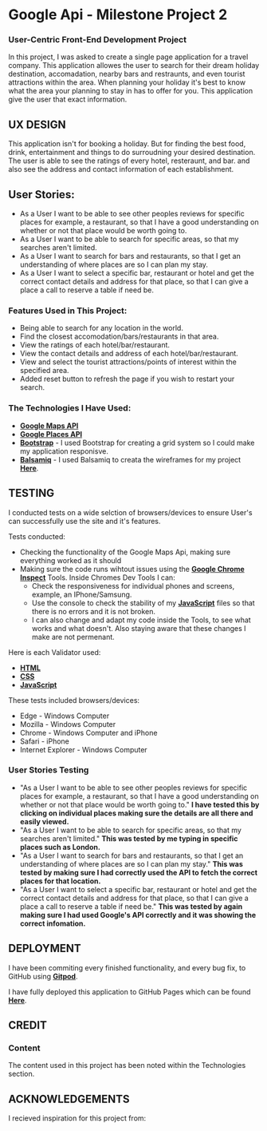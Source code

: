 # Google Api - Milestone Project 2

### User-Centric Front-End Development Project

In this project, I was asked to create a single page application for a travel company. This application allowes the user to search for their dream holiday destination, accomadation,
nearby bars and restraunts, and even tourist attractions within the area. When planning your holiday it's best to know what the area your planning to stay in has to offer for you. 
This application give the user that exact information.

## UX DESIGN

This application isn't for booking a holiday. But for finding the best food, drink, entertainment and things to do surroudning your desired destination. The user is able to see the ratings of every hotel,
resteraunt, and bar. and also see the address and contact information of each establishment.

## User Stories:

- As a User I want to be able to see other peoples reviews for specific places for example, a restaurant, so that I have a good understanding on whether or not that place would be worth going to.
- As a User I want to be able to search for specific areas, so that my searches aren't limited.
- As a User I want to search for bars and restaurants, so that I get an understanding of where places are so I can plan my stay.
- As a User I want to select a specific bar, restaurant or hotel and get the correct contact details and address for that place, so that I can give a place a call to reserve a table if need be.

### Features Used in This Project:

- Being able to search for any location in the world.
- Find the closest accomodation/bars/restaurants in that area.
- View the ratings of each hotel/bar/restaurant.
- View the contact details and address of each hotel/bar/restaurant.
- View and select the tourist attractions/points of interest within the specified area.
- Added reset button to refresh the page if you wish to restart your search.

### The Technologies I Have Used:

- **[Google Maps API](https://developers.google.com/maps/)**
- **[Google Places API](https://developers.google.com/places/web-service/intro)**
- **[Bootstrap](https://getbootstrap.com/)** - I used Bootstrap for creating a grid system so I could make my application responisve.
- **[Balsamiq](https://balsamiq.com/)** - I used Balsamiq to creata the wireframes for my project **[Here](https://github.com/Azza434/IFDMilestoneProject/tree/master/wireframe)**.

## TESTING

I conducted tests on a wide selction of browsers/devices to ensure User's can successfully use the site and it's features.

Tests conducted:

- Checking the functionality of the Google Maps Api, making sure everything worked as it should
- Making sure the code runs wihtout issues using the **[Google Chrome Inspect](https://developers.google.com/web/tools/chrome-devtools/shortcuts)** Tools.
Inside Chromes Dev Tools I can:
    - Check the responsiveness for individual phones and screens, example, an IPhone/Samsung.
    - Use the console to check the stability of my **[JavaScript](https://en.wikipedia.org/wiki/JavaScript)** files so that there is no errors and it is not broken.
    - I can also change and adapt my code inside the Tools, to see what works and what doesn't. Also staying aware that these changes I make are not permenant.

Here is each Validator used:

- **[HTML](https://html5.validator.nu/)**
- **[CSS](https://jigsaw.w3.org/css-validator/)**
- **[JavaScript](http://esprima.org/demo/validate.html)**


These tests included browsers/devices:

- Edge - Windows Computer
- Mozilla - Windows Computer
- Chrome - Windows Computer and iPhone
- Safari - iPhone
- Internet Explorer - Windows Computer

### User Stories Testing

- "As a User I want to be able to see other peoples reviews for specific places for example, a restaurant, so that I have a good understanding on whether or not that place would be worth going to." 
**I have tested this by clicking on individual places making sure the details are all there and easily viewed.**
- "As a User I want to be able to search for specific areas, so that my searches aren't limited." 
**This was tested by me typing in specific places such as London.**
- "As a User I want to search for bars and restaurants, so that I get an understanding of where places are so I can plan my stay."
**This was tested by making sure I had correctly used the API to fetch the correct places for that location.**
- "As a User I want to select a specific bar, restaurant or hotel and get the correct contact details and address for that place, so that I can give a place a call to reserve a table if need be."
**This was tested by again making sure I had used Google's API correctly and it was showing the correct infomation.**

## DEPLOYMENT

I have been commiting every finished functionality, and every bug fix, to GitHub using **[Gitpod](https://gitpod.io/workspaces/)**.

I have fully deployed this application to GitHub Pages which can be found **[Here](https://azza434.github.io/IFDMilestoneProject/.)**.

## CREDIT

### Content

The content used in this project has been noted within the Technologies section.

## ACKNOWLEDGEMENTS

I recieved inspiration for this project from: